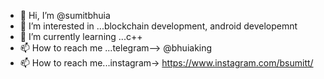 - 👋 Hi, I’m @sumitbhuia
- 👀 I’m interested in ...blockchain development, android developemnt
- 🌱 I’m currently learning ...c++
- 📫 How to reach me ...telegram--> @bhuiaking
- 📫 How to reach me...instagram-> https://www.instagram.com/bsumitt/

<!---
sumitbhuia/sumitbhuia is a ✨ special ✨ repository because its `README.md` (this file) appears on your GitHub profile.
You can click the Preview link to take a look at your changes.
--->
